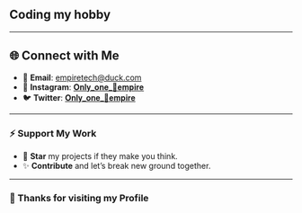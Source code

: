 ## Coding my hobby 
---

## 🌐 **Connect with Me**

- 💬 **Email**: [empiretech@duck.com](mailto:empiretech@duck.com)  
- 🔗 **Instagram**: [𝐎𝐧𝐥𝐲_𝐨𝐧𝐞_🥇𝐞𝐦𝐩𝐢𝐫𝐞](https://www.instagram.com/only_one__empire)  
- 🐦 **Twitter**: [𝐎𝐧𝐥𝐲_𝐨𝐧𝐞_🥇𝐞𝐦𝐩𝐢𝐫𝐞](https://twitter.com/only_one_empire)

---

### ⚡ **Support My Work**

- 🌟 **Star** my projects if they make you think.  
- ✨ **Contribute** and let’s break new ground together.

---

### 🖤 Thanks for visiting my Profile
